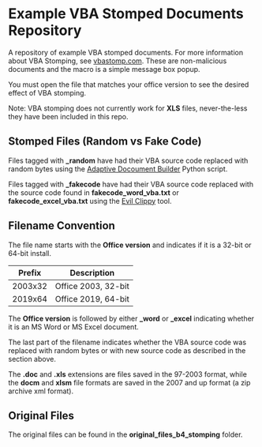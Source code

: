# Example VBA Stomped Documents Repository

A repository of example VBA stomped documents. For more information about VBA Stomping, see [vbastomp.com](https://vbastomp.com). These are non-malicious documents and the macro is a simple message box popup.

You must open the file that matches your office version to see the desired effect of VBA stomping.

Note: VBA stomping does not currently work for **XLS** files, never-the-less they have been included in this repo.

## Stomped Files (Random vs Fake Code)

Files tagged with **_random** have had their VBA source code replaced with random bytes using the [Adaptive Docoument Builder](https://github.com/haroldogden/adb) Python script.

Files tagged with **_fakecode** have had their VBA source code replaced with the source code found in **fakecode_word_vba.txt** or **fakecode_excel_vba.txt** using the [Evil Clippy](https://github.com/outflanknl/EvilClippy) tool.

## Filename Convention

The file name starts with the **Office version** and indicates if it is a 32-bit or 64-bit install.

Prefix|Description
---|---
2003x32|Office 2003, 32-bit
2019x64|Office 2019, 64-bit

The **Office version** is followed by either **_word** or **_excel** indicating whether it is an MS Word or MS Excel document.

The last part of the filename indicates whether the VBA source code was replaced with random bytes or with new source code as described in the section above.

The **.doc** and **.xls** extensions are files saved in the 97-2003 format, while the **docm** and **xlsm** file formats are saved in the 2007 and up format (a zip archive xml format).

## Original Files

The original files can be found in the **original_files_b4_stomping** folder.
